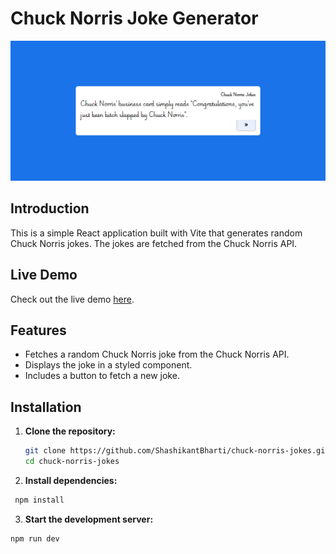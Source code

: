 # Chuck Norris Joke Generator

![Chuck Norris Joke Generator Screenshot](screenshot.png)

## Introduction

This is a simple React application built with Vite that generates random Chuck Norris jokes. The jokes are fetched from the Chuck Norris API.

## Live Demo

Check out the live demo [here](https://your-live-demo-link.com).

## Features

- Fetches a random Chuck Norris joke from the Chuck Norris API.
- Displays the joke in a styled component.
- Includes a button to fetch a new joke.

## Installation

1. **Clone the repository:**

   ```bash
   git clone https://github.com/ShashikantBharti/chuck-norris-jokes.git
   cd chuck-norris-jokes
   ```

2. **Install dependencies:**

```bash
 npm install
```

3. **Start the development server:**

```bash
npm run dev
```
